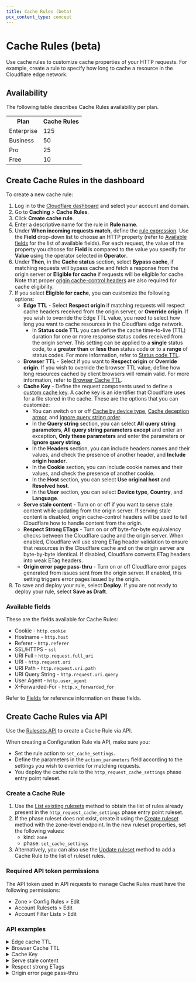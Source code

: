 ```yaml
---
title: Cache Rules (beta)
pcx_content_type: concept
---
```


# Cache Rules (beta)

Use cache rules to customize cache properties of your HTTP requests. For example, create a rule to specify how long to cache a resource in the Cloudflare edge network.

## Availability

The following table describes Cache Rules availability per plan.

<table>
  <tbody>
    <th>Plan</th>
    <th>Cache Rules</th>
    <tr>
      <td>Enterprise</td>
      <td>125</td>
    </tr>
    <tr>
      <td>Business</td>
      <td>50</td>
    </tr>
    <tr>
      <td>Pro</td>
      <td>25</td>
    </tr>
    <tr>
      <td>Free</td>
      <td>10</td>
    </tr>
  </tbody>
</table>

## Create Cache Rules in the dashboard

To create a new cache rule:

1. Log in to the [Cloudflare dashboard](https://dash.cloudflare.com) and select your account and domain.
2. Go to **Caching** > **Cache Rules**.
3. Click **Create cache rule**.
4. Enter a descriptive name for the rule in **Rule name**.
5. Under **When incoming requests match**, define the [rule expression](/firewall/cf-dashboard/edit-expressions/#expression-builder). Use the **Field** drop-down list to choose an HTTP property (refer to [Available fields](/cache/about/cache-rules/#available-fields) for the list of available fields). For each request, the value of the property you choose for **Field** is compared to the value you specify for **Value** using the operator selected in **Operator**.
6. Under **Then**, in the **Cache status** section, select **Bypass cache**, if matching requests will bypass cache and fetch a response from the origin server or **Eligible for cache** if requests will be eligible for cache. Note that proper [origin cache-control headers](/cache/about/cache-control/) are also required for cache eligibility.
7. If you select **Eligible for cache**, you can customize the following options:
    - **Edge TTL** - Select **Respect origin** if matching requests will respect cache headers received from the origin server, or **Override origin**. If you wish to override the Edge TTL value, you need to select how long you want to cache resources in the Cloudflare edge network.
        - In **Status code TTL** you can define the cache time-to-live (TTL) duration for one or more response status codes received from the origin server. This setting can be applied to a **single** status code, to a **greater than** or **less than** status code or to a **range** of status codes. For more information, refer to [Status code TTL](/cache/how-to/configure-cache-status-code/).
    - **Browser TTL** - Select if you want to **Respect origin** or **Override origin**. If you wish to override the browser TTL value, define how long resources cached by client browsers will remain valid. For more information, refer to [Browser Cache TTL](/cache/about/edge-browser-cache-ttl/#browser-cache-ttl).
    - **Cache Key** - Define the request components used to define a [custom cache key](/cache/about/cache-keys/). A cache key is an identifier that Cloudflare uses for a file stored in the cache. These are the options that you can customize:
        - You can switch on or off [Cache by device type](/automatic-platform-optimization/reference/cache-device-type/), [Cache deception armor](/cache/about/cache-deception-armor/), and [Ignore query string order](https://support.cloudflare.com/hc/articles/360023040812).
        - In the **Query string** section, you can select **All query string parameters**, **All query string parameters except** and enter an exception, **Only these parameters** and enter the parameters or **Ignore query string**.
        - In the **Headers** section, you can include headers names and their values, and check the presence of another header, and **Include origin header**.
        - In the **Cookie** section, you can include cookie names and their values, and check the presence of another cookie.
        - In the **Host** section, you can select **Use original host** and **Resolved host**.
        - In the **User** section, you can select **Device type**, **Country**, and **Language**.
    - **Serve stale content** - Turn on or off if you want to serve stale content while updating from the origin server. If serving stale content is disabled, origin cache-control headers will be used to tell Cloudflare how to handle content from the origin.
    - **Respect Strong ETags** - Turn on or off byte-for-byte equivalency checks between the Cloudflare cache and the origin server. When enabled, Cloudflare will use strong ETag header validation to ensure that resources in the Cloudflare cache and on the origin server are byte-by-byte identical. If disabled, Cloudflare converts ETag headers into weak ETag headers.
    - **Origin error page pass-thru** - Turn on or off Cloudflare error pages generated from issues sent from the origin server. If enabled, this setting triggers error pages issued by the origin.
8. To save and deploy your rule, select **Deploy**. If you are not ready to deploy your rule, select **Save as Draft**.

### Available fields

These are the fields available for Cache Rules:

- Cookie - `http.cookie`
- Hostname - `http.host`
- Referer - `http.referer`
- SSL/HTTPS - `ssl`
- URI Full - `http.request.full_uri`
- URI - `http.request.uri`
- URI Path - `http.request.uri.path`
- URI Query String - `http.request.uri.query`
- User Agent - `http.user_agent`
- X-Forwarded-For - `http.x_forwarded_for`

Refer to [Fields](/ruleset-engine/rules-language/fields/) for reference information on these fields.

## Create Cache Rules via API

Use the [Rulesets API](/ruleset-engine/rulesets-api/) to create a Cache Rule via API.

When creating a Configuration Rule via API, make sure you:

- Set the rule action to `set_cache_settings`.
- Define the parameters in the `action_parameters` field according to the settings you wish to override for matching requests.
- You deploy the cache rule to the `http_request_cache_settings` phase entry point ruleset.

### Create a Cache Rule

1. Use the [List existing rulesets](/ruleset-engine/rulesets-api/view/#list-existing-rulesets) method to obtain the list of rules already present in the `http_request_cache_settings` phase entry point ruleset.
2. If the phase ruleset does not exist, create it using the [Create ruleset](/ruleset-engine/rulesets-api/create/) method with the zone-level endpoint. In the new ruleset properties, set the following values:
    - kind: `zone`
    - phase: `set_cache_settings`
3. Alternatively, you can also use the [Update ruleset](/ruleset-engine/rulesets-api/update/) method to add a Cache Rule to the list of ruleset rules.

### Required API token permissions

The API token used in API requests to manage Cache Rules must have the following permissions:

- Zone > Config Rules > Edit
- Account Rulesets > Edit  
- Account Filter Lists > Edit

### API examples

<details>
<summary>Edge cache TTL</summary>
<div>

In this example, `edge_ttl` is set to override origin and cache resources will be cached the Cloudflare edge network for 10 seconds. In this setting, you can choose either to `trust_origin` or `override_origin`. In this example, `status_code_ttl` is also defined for the code `404` with the duration of 30 seconds. Instead of a single status code, you can also define a range.

```json
curl -X PUT \
"https://api.cloudflare.com/client/v4/zones/<ZONE_ID>/rulesets/phases/http_request_cache_settings/entrypoint" \
-H "Authorization: Bearer <API_TOKEN>" \
-d '{
    "rules": [
        {
            "description": "example-cache-rule",
            "expression": "http.cookie eq \"a=b\" and http.host eq \"example.com\"",
            "action": "set_cache_settings",
            "action_parameters": {
                "cache": true,
                "edge_ttl": {
                    "mode": "override_origin",
                    "default": 10,
                    "status_code_ttl": [
                        {
                            "status_code": 404,
                            "value": 30
                        }
                    ]
                }
            }
        }
    ]
}
'
```

</div>
</details>

<details>
<summary>Browser Cache TTL</summary>
<div>

In this example, `browser_ttl` is set to cache a resource in the Cloudflare edge network for 30 seconds. In this setting, you can choose either to `respect_origin` or `override_origin`. Like in the example, if you select to override the origin, you need to define how long resources cached by client browsers will remain valid.

```json
curl -X PUT \
"https://api.cloudflare.com/client/v4/zones/<ZONE_ID>/rulesets/phases/http_request_cache_settings/entrypoint" \
-H "Authorization: Bearer <API_TOKEN>" \
-d '{
    "rules": [
        {
            "description": "example-cache-rule",
            "expression": "http.cookie eq \"a=b\" and http.host eq \"example.com\"",
            "action": "set_cache_settings",
            "action_parameters": {
                "cache": true,
                "browser_ttl": {
                    "mode": "override_origin",
                    "default": 30
                }
            }
        }
    ]
}
'
```

</div>
</details>

<details>
<summary>Cache Key</summary>
<div>

In this example, `cache_deception_armor` and `ignore_query_strings_order` parameters are set to `true`. `query_string` is set to query all query string parameters. The `header` parameter is set to include `header1` and check presence of `header_1` and the `origin header` is also included. The `cookie` parameter is set to include `cookie1` and check the presence of `cookie_1` and the `origin header` is also included. The parameter `host : resolved` is set to `false`, `geo`, and `lang` are also set to `false`.

```json
curl -X PUT \
"https://api.cloudflare.com/client/v4/zones/<ZONE_ID>/rulesets/phases/http_request_cache_settings/entrypoint" \
-H "Authorization: Bearer <API_TOKEN>" \
-d '{
    "rules": [
        {
            "description": "example-cache-rule",
            "expression": "http.cookie eq \"a=b\" and http.host eq \"example.com\"",
            "action": "set_cache_settings",
            "action_parameters": {
                "cache": true,
                "cache_key": {
                    "ignore_query_strings_order": true,
                    "cache_deception_armor": true,
                    "custom_key": {
                        "query_string": {
                            "include": "*"
                        },
                        "header": {
                            "include": [
                                "header1"
                            ],
                            "check_presence": [
                                "header_1"
                            ]
                        },
                         "host": {
                                "resolved": false
                        },
                        "user": {
                            "device_type": true,
                            "geo": false,
                            "lang": false
                        }
                        "cookie": {
                            "include": [
                                "cookie1"
                            ],
                            "check_presence": [
                                "cookie_1"
                            ],
                        }
                    }
                }
            }
        }
    ]
}
'
```

</div>
</details>

<details>
<summary>Serve stale content</summary>
<div>

In this example, `serve_stale` is set to serve stale content while updating from the origin server.

```json
curl -X PUT \
"https://api.cloudflare.com/client/v4/zones/<ZONE_ID>/rulesets/phases/http_request_cache_settings/entrypoint" \
-H "Authorization: Bearer <API_TOKEN>" \
-d '{
    "rules": [
        {
            "description": "example-cache-rule",
            "expression": "http.cookie eq \"a=b\" and http.host eq \"example.com\"",
            "action": "set_cache_settings",
            "action_parameters": {
                "cache": true,
                "serve_stale": {
                    "disable_stale_while_updating": true
                }
            }
        }
    ]
}
'
```

</div>
</details>

<details>
<summary>Respect strong ETags</summary>
<div>

In this example, `respect_strong_etags` is set to `true` to ensure that resources in the Cloudflare cache and on the origin server are byte-by-byte identical.

```json
curl -X PUT \
"https://api.cloudflare.com/client/v4/zones/<ZONE_ID>/rulesets/phases/http_request_cache_settings/entrypoint" \
-H "Authorization: Bearer <API_TOKEN>" \
-d '{
    "rules": [
        {
            "description": "example-cache-rule",
            "expression": "http.cookie eq \"a=b\" and http.host eq \"example.com\"",
            "action": "set_cache_settings",
            "action_parameters": {
                "cache": true,
                "respect_strong_etags": true
            }
        }
    ]
}
'
```

</div>
</details>

<details>
<summary>Origin error page pass-thru</summary>
<div>

In this example, `origin_error_page_passthru` is set to `true` to trigger error pages issued by the origin.

```json
curl -X PUT \
"https://api.cloudflare.com/client/v4/zones/<ZONE_ID>/rulesets/phases/http_request_cache_settings/entrypoint" \
-H "Authorization: Bearer <API_TOKEN>" \
-d '{
    "rules": [
        {
            "description": "example-cache-rule",
            "expression": "http.cookie eq \"a=b\" and http.host eq \"example.com\"",
            "action": "set_cache_settings",
            "action_parameters": {
                "cache": true,
                "origin_error_page_passthru": true
            }
        }
    ]
}
'
```

</div>
</details>